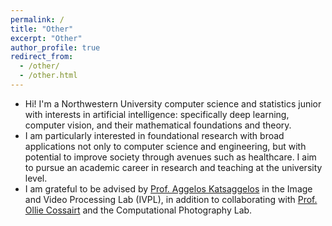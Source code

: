 ```yaml
---
permalink: /
title: "Other"
excerpt: "Other"
author_profile: true
redirect_from: 
  - /other/
  - /other.html
---
```


* Hi! I'm a Northwestern University computer science and statistics junior with interests in artificial intelligence: specifically deep learning, computer vision, and their mathematical foundations and theory. 
* I am particularly interested in foundational research with broad applications not only to computer science and engineering, but with potential to improve society through avenues such as healthcare. I aim to pursue an academic career in research and teaching at the university level. 
* I am grateful to be advised by [Prof. Aggelos Katsaggelos](https://ivpl.northwestern.edu/) in the Image and Video Processing Lab (IVPL), in addition to collaborating with [Prof. Ollie Cossairt](https://compphotolab.northwestern.edu/) and the Computational Photography Lab. 
